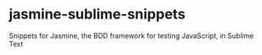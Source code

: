 jasmine-sublime-snippets
========================

Snippets for Jasmine, the BDD framework for testing JavaScript, in Sublime Text
